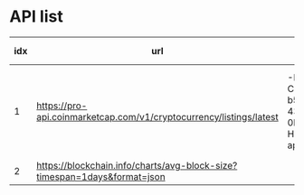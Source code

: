 

# API list


|idx|url |parameter|response|example|useful fields|our page fields|note|
|---|----|---------|--------|-------|----|-------|------|
|1  |https://pro-api.coinmarketcap.com/v1/cryptocurrency/listings/latest|-H "X-CMC_PRO_API_KEY: b5cd3d03-b51f-434a-a12a-0bdc68383c5e" -H "Accept: application/json"||curl -H "X-CMC_PRO_API_KEY: b5cd3d03-b51f-434a-a12a-0bdc68383c5e" -H "Accept: application/json" -G https://pro-api.coinmarketcap.com/v1/cryptocurrency/listings/latest |price, volume_24h, market_cap, circulating_supply, max_supply|price, 24hr vol, market cap, circulating supply, max supply| btc banner|
|2  |https://blockchain.info/charts/avg-block-size?timespan=1days&format=json||||blocksize per day|blocksize per day||
